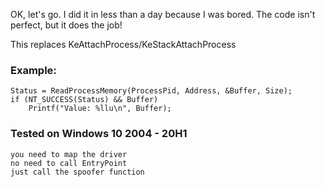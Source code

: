 
OK, let's go.
I did it in less than a day because I was bored.
The code isn't perfect, but it does the job!

This replaces KeAttachProcess/KeStackAttachProcess 


### Example:

    Status = ReadProcessMemory(ProcessPid, Address, &Buffer, Size);
    if (NT_SUCCESS(Status) && Buffer)
        Printf("Value: %llu\n", Buffer);

### Tested on Windows 10 2004 - 20H1

    you need to map the driver
    no need to call EntryPoint
    just call the spoofer function
